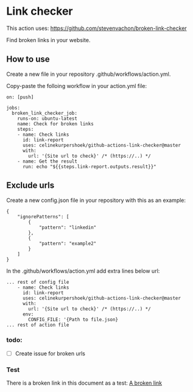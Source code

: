 # Link checker

This action uses: https://github.com/stevenvachon/broken-link-checker

Find broken links in your website.

## How to use
Create a new file in your repository .github/workflows/action.yml.

Copy-paste the folloing workflow in your action.yml file:

```
on: [push]

jobs:
  broken_link_checker_job:
    runs-on: ubuntu-latest
    name: Check for broken links
    steps:
    - name: Check links
      id: link-report
      uses: celinekurpershoek/github-actions-link-checker@master
      with:
        url: '{Site url to check}' /* (https://..) */
    - name: Get the result
      run: echo "${{steps.link-report.outputs.result}}"
```

## Exclude urls

Create a new config.json file in your repository with this as an example:

```
{
    "ignorePatterns": [
        {
            "pattern": "linkedin"
        },
        {
            "pattern": "example2"
        }
    ]
}
```

In the .github/workflows/action.yml add extra lines below url:

```
... rest of config file
    - name: Check links
      id: link-report
      uses: celinekurpershoek/github-actions-link-checker@master
      with:
        url: '{Site url to check}' /* (https://..) */
      env: 
        CONFIG_FILE: '{Path to file.json}
... rest of action file
```


### todo:
- [ ] Create issue for broken urls


### Test
There is a broken link in this document as a test:
[A broken link](http://jhgfdsadfghjklkjhgfdsasdfgh.alsj)